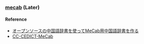 ### [mecab](https://taku910.github.io/mecab/) (Later)

#### Reference

- [オープンソースの中国語辞書を使ってMeCab用中国語辞書を作る](https://note.com/honour_neat/n/n88b0ffcefd09)
- [CC-CEDICT-MeCab](https://github.com/ueda-keisuke/CC-CEDICT-MeCab)